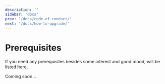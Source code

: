 ```yaml
---
description: ''
sidebar: 'docs'
prev: '/docs/code-of-conduct/'
next: '/docs/how-to-upgrade/'
---
```


# Prerequisites

If you need any prerequisites besides some interest and good mood, will be listed here.


Coming soon...

